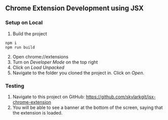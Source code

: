 ## Chrome Extension Development using JSX

### Setup on Local
1. Build the project
```
npm i
npm run build
```
2. Open chrome://extensions
3. Turn on *Developer Mode* on the top right
4. Click on *Load Unpacked*
5. Navigate to the folder you cloned the project in. Click on *Open*.

### Testing
1. Navigate to this project on GitHub: https://github.com/skylarkgit/jsx-chrome-extension
2. You will be able to see a banner at the bottom of the screen, saying that the extension is loaded.